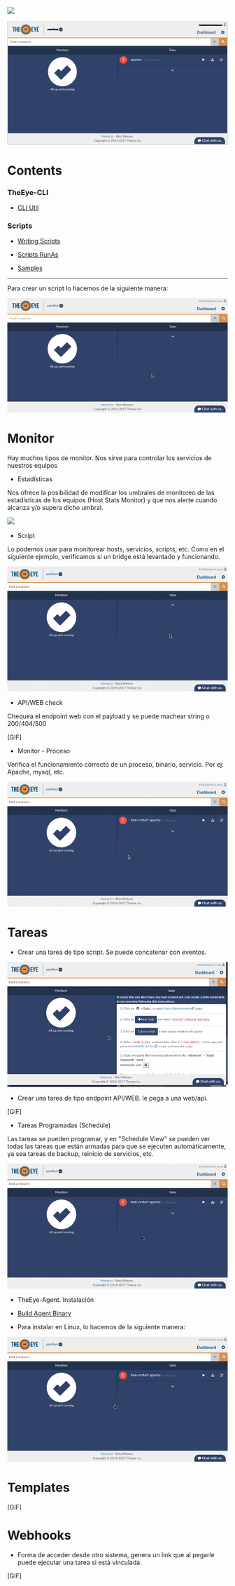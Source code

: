 [![](https://theeye.io/landpage/images/logo.png)](https://theeye.io)

![](https://github.com/patobas/docs/blob/master/eye.png)

# Contents

### TheEye-CLI

+ [CLI Util](https://github.com/theeye-io-team/theeye-docs/tree/master/cli)

### Scripts

+ [Writing Scripts](https://github.com/theeye-io-team/theeye-docs/tree/master/scripts/write.md)

+ [Scripts RunAs](https://github.com/theeye-io-team/theeye-docs/tree/master/scripts/runas.md)

+ [Samples](https://github.com/theeye-io-team/theeye-docs/tree/master/scripts)

----

Para crear un script lo hacemos de la siguiente manera: 

![](https://github.com/patobas/docs/blob/master/script.gif)


# Monitor

Hay muchos tipos de monitor.
Nos sirve para controlar los servicios de nuestros equipos


+ Estadísticas

Nos ofrece la posibilidad de modificar los umbrales de monitoreo de 
las estadísticas de los equipos (Host Stats Monitor) y que nos alerte cuando alcanza 
y/o supera dicho umbral.

![](https://github.com/patobas/docs/blob/master/monitor_stats.gif)

+ Script

Lo podemos usar para monitorear hosts, servicios, scripts, etc. 
Como en el siguiente ejemplo, verificamos si un bridge está levantado y funcionando.

![](https://github.com/patobas/docs/blob/master/monitor_script.gif)


+ API/WEB check

Chequea el endpoint web con el payload y se puede machear string o 200/404/500

[GIF]

+ Monitor - Proceso

Verifica el funcionamiento correcto de un proceso, binario, servicio. Por ej: Apache, mysql, etc.

![](https://github.com/patobas/docs/blob/master/monitor_process.gif)

# Tareas

+ Crear una tarea de tipo script. Se puede concatenar con eventos.

![](https://github.com/patobas/docs/blob/master/task-script.gif)

+ Crear una tarea de tipo endpoint API/WEB. le pega a una web/api.

[GIF]

+ Tareas Programadas (Schedule)

Las tareas se pueden programar, y en "Schedule View" se pueden ver todas las tareas que están armadas
para que se ejecuten automáticamente, ya sea tareas de backup, reinicio de servicios, etc.

![](https://github.com/patobas/docs/blob/master/schedule.gif)


+ TheEye-Agent. Instalación

+ [Build Agent Binary](https://github.com/theeye-io-team/theeye-docs/tree/master/agent/binary_build.md)

+ Para instalar en Linux, lo hacemos de la siguiente manera:

![](https://github.com/patobas/docs/blob/master/install_agent.gif)

# Templates

[GIF]

# Webhooks
+ Forma de acceder desde otro sistema, genera un link que al pegarle puede ejecutar una tarea si está vinculada.

[GIF]
